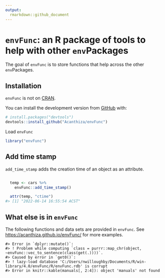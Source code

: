 ```yaml
---
output:
  rmarkdown::github_document
---
```


<!-- README.md is generated from README.Rmd. Please edit that file -->



# `envFunc`: an R package of tools to help with other `env`Packages

<!-- badges: start -->
<!-- badges: end -->

The goal of `envFunc` is to store functions that help across the other `env`Packages.

## Installation

`envFunc` is not on [CRAN](https://CRAN.R-project.org).

You can install the development version from [GitHub](https://github.com/) with:

``` r
# install.packages("devtools")
devtools::install_github("Acanthiza/envFunc")
```

Load `envFunc`


```r
library("envFunc")
```

## Add time stamp

`add_time_stamp` adds the creation time of an object as an attribute.


```r

  temp <- cars %>%
    envFunc::add_time_stamp()

  attr(temp, "ctime")
#> [1] "2022-06-14 16:55:54 ACST"
```

## What else is in `envFunc`

The following functions and data sets are provided in `envFunc`. See https://acanthiza.github.io/envFunc/ for more examples.


```
#> Error in `dplyr::mutate()`:
#> ! Problem while computing `class = purrr::map_chr(object, ~envFunc::vec_to_sentence(class(get(.))))`.
#> Caused by error in `get0()`:
#> ! lazy-load database 'C:/Users/nwilloughby/Documents/R/win-library/4.0/envFunc/R/envFunc.rdb' is corrupt
#> Error in knitr::kable(manuals[, 2:4]): object 'manuals' not found
```




